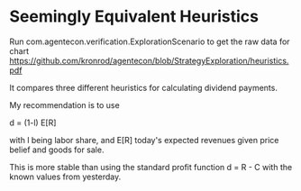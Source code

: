 # Seemingly Equivalent Heuristics

Run com.agentecon.verification.ExplorationScenario to get the raw data for chart
https://github.com/kronrod/agentecon/blob/StrategyExploration/heuristics.pdf

It compares three different heuristics for calculating dividend payments.

My recommendation is to use

d = (1-l) E[R]

with l being labor share, and E[R] today's expected revenues given price belief and goods for sale.

This is more stable than using the standard profit function d = R - C with the known values from yesterday.